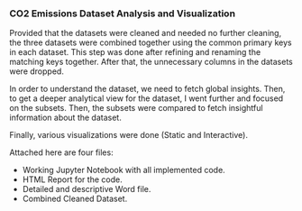 ### CO2 Emissions Dataset Analysis and Visualization

Provided that the datasets were cleaned and needed no further cleaning, the three datasets were combined together using the common primary keys in each dataset. This step was done after refining and renaming the matching keys together. After that, the unnecessary columns in the datasets were dropped.

In order to understand the dataset, we need to fetch global insights. Then, to get a deeper analytical view for the dataset, I went further and focused on the subsets. Then, the subsets were compared to fetch insightful information about the dataset. 

Finally, various visualizations were done (Static and Interactive).

Attached here are four files: 
- Working Jupyter Notebook with all implemented code.
- HTML Report for the code.
- Detailed and descriptive Word file.
- Combined Cleaned Dataset.
